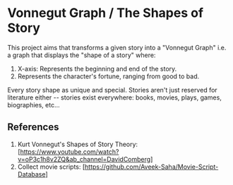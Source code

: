 # Vonnegut Graph / The Shapes of Story
This project aims that transforms a given story into a "Vonnegut Graph" i.e. a graph that displays the "shape of a story" where:
1. X-axis: Represents the beginning and end of the story.
2. Represents the character's fortune, ranging from good to bad.

Every story shape as unique and special. Stories aren't just reserved for literature either -- stories exist everywhere: books, movies, plays, games, biographies, etc... 

## References
1. Kurt Vonnegut's Shapes of Story Theory: [https://www.youtube.com/watch?v=oP3c1h8v2ZQ&ab_channel=DavidComberg]
2. Collect movie scripts: [https://github.com/Aveek-Saha/Movie-Script-Database]


